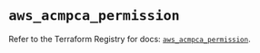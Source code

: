 # `aws_acmpca_permission`

Refer to the Terraform Registry for docs: [`aws_acmpca_permission`](https://registry.terraform.io/providers/hashicorp/aws/6.10.0/docs/resources/acmpca_permission).
